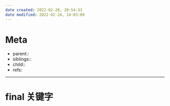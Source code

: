 ```yaml
---
date created: 2022-02-20, 20:54:33
date modified: 2022-02-24, 14:03:09
---
```


# Meta

- parent::
- siblings::
- child::
- refs:

---

# final 关键字
